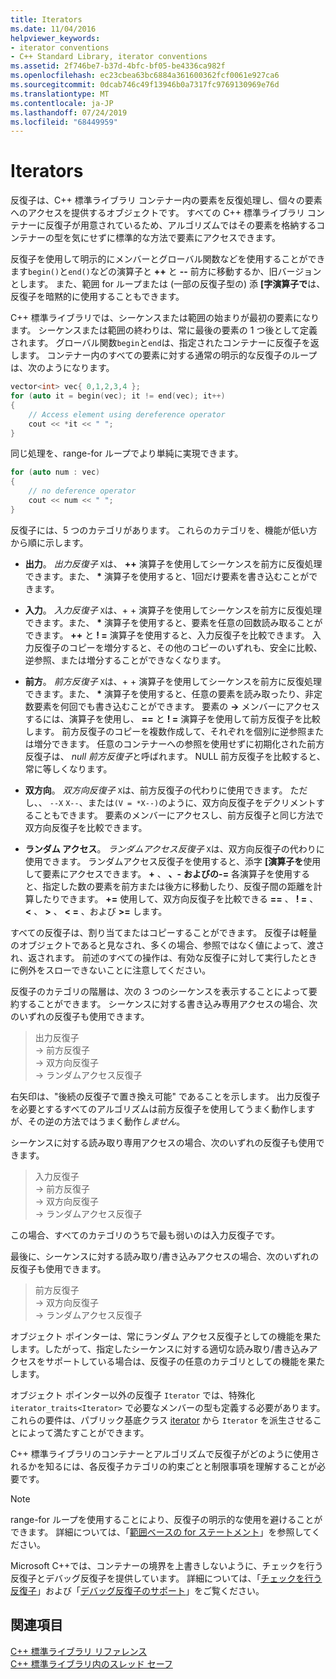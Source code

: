 ```yaml
---
title: Iterators
ms.date: 11/04/2016
helpviewer_keywords:
- iterator conventions
- C++ Standard Library, iterator conventions
ms.assetid: 2f746be7-b37d-4bfc-bf05-be4336ca982f
ms.openlocfilehash: ec23cbea63bc6884a361600362fcf0061e927ca6
ms.sourcegitcommit: 0dcab746c49f13946b0a7317fc9769130969e76d
ms.translationtype: MT
ms.contentlocale: ja-JP
ms.lasthandoff: 07/24/2019
ms.locfileid: "68449959"
---
```

# <a name="iterators"></a>Iterators

反復子は、C++ 標準ライブラリ コンテナー内の要素を反復処理し、個々の要素へのアクセスを提供するオブジェクトです。 すべての C++ 標準ライブラリ コンテナーに反復子が用意されているため、アルゴリズムではその要素を格納するコンテナーの型を気にせずに標準的な方法で要素にアクセスできます。

反復子を使用して明示的にメンバーとグローバル関数などを使用することができます`begin()`と`end()`などの演算子と **++** と **--** 前方に移動するか、旧バージョンとします。 また、範囲 for ループまたは (一部の反復子型の) 添 **\[字演算子で**は、反復子を暗黙的に使用することもできます。

C++ 標準ライブラリでは、シーケンスまたは範囲の始まりが最初の要素になります。 シーケンスまたは範囲の終わりは、常に最後の要素の 1 つ後として定義されます。 グローバル関数`begin`と`end`は、指定されたコンテナーに反復子を返します。 コンテナー内のすべての要素に対する通常の明示的な反復子のループは、次のようになります。

```cpp
vector<int> vec{ 0,1,2,3,4 };
for (auto it = begin(vec); it != end(vec); it++)
{
    // Access element using dereference operator
    cout << *it << " ";
}
```

同じ処理を、range-for ループでより単純に実現できます。

```cpp
for (auto num : vec)
{
    // no deference operator
    cout << num << " ";
}
```

反復子には、5 つのカテゴリがあります。 これらのカテゴリを、機能が低い方から順に示します。

- **出力**。 *出力反復子* `X`は、 **++** 演算子を使用してシーケンスを前方に反復処理できます。また、 __\*__ 演算子を使用すると、1回だけ要素を書き込むことができます。

- **入力**。 *入力反復子* `X`は、+ + 演算子を使用してシーケンスを前方に反復処理できます。また、 **&ast;** 演算子を使用すると、要素を任意の回数読み取ることができます。 **++** と **! =** 演算子を使用すると、入力反復子を比較できます。 入力反復子のコピーを増分すると、その他のコピーのいずれも、安全に比較、逆参照、または増分することができなくなります。

- **前方**。 *前方反復子* `X`は、+ + 演算子を使用してシーケンスを前方に反復処理できます。また、 **&ast;** 演算子を使用すると、任意の要素を読み取ったり、非定数要素を何回でも書き込むことができます。 要素の **->** メンバーにアクセスするには、演算子を使用し、 **==** と **! =** 演算子を使用して前方反復子を比較します。 前方反復子のコピーを複数作成して、それぞれを個別に逆参照または増分できます。 任意のコンテナーへの参照を使用せずに初期化された前方反復子は、 *null 前方反復子*と呼ばれます。 NULL 前方反復子を比較すると、常に等しくなります。

- **双方向**。 *双方向反復子* `X`は、前方反復子の代わりに使用できます。 ただし、、 `--X` `X--`、または`(V = *X--)`のように、双方向反復子をデクリメントすることもできます。 要素のメンバーにアクセスし、前方反復子と同じ方法で双方向反復子を比較できます。

- **ランダム アクセス**。 *ランダムアクセス反復子* `X`は、双方向反復子の代わりに使用できます。 ランダムアクセス反復子を使用すると、添字 **\[演算子を**使用して要素にアクセスできます。 **+** 、 **、-** **およびの-=** 各演算子を使用すると、指定した数の要素を前方または後方に移動したり、反復子間の距離を計算したりできます。 **+=** 使用して、双方向反復子を比較できる **==** 、 **! =** 、 **\<** 、 **>** 、 **\< =** 、および **>=** します。

すべての反復子は、割り当てまたはコピーすることができます。 反復子は軽量のオブジェクトであると見なされ、多くの場合、参照ではなく値によって、渡され、返されます。 前述のすべての操作は、有効な反復子に対して実行したときに例外をスローできないことに注意してください。

反復子のカテゴリの階層は、次の 3 つのシーケンスを表示することによって要約することができます。 シーケンスに対する書き込み専用アクセスの場合、次のいずれの反復子も使用できます。

> 出力反復子 \
> -> 前方反復子 \
> -> 双方向反復子 \
> -> ランダムアクセス反復子

右矢印は、"後続の反復子で置き換え可能" であることを示します。 出力反復子を必要とするすべてのアルゴリズムは前方反復子を使用してうまく動作しますが、その逆の方法ではうまく動作*しません*。

シーケンスに対する読み取り専用アクセスの場合、次のいずれの反復子も使用できます。

> 入力反復子 \
> -> 前方反復子 \
> -> 双方向反復子 \
> -> ランダムアクセス反復子

この場合、すべてのカテゴリのうちで最も弱いのは入力反復子です。

最後に、シーケンスに対する読み取り/書き込みアクセスの場合、次のいずれの反復子も使用できます。

> 前方反復子 \
> -> 双方向反復子 \
> -> ランダムアクセス反復子

オブジェクト ポインターは、常にランダム アクセス反復子としての機能を果たします。したがって、指定したシーケンスに対する適切な読み取り/書き込みアクセスをサポートしている場合は、反復子の任意のカテゴリとしての機能を果たします。

オブジェクト ポインター以外の反復子 `Iterator` では、特殊化 `iterator_traits<Iterator>` で必要なメンバーの型も定義する必要があります。 これらの要件は、パブリック基底クラス [iterator](../standard-library/iterator-struct.md) から `Iterator` を派生させることによって満たすことができます。

C++ 標準ライブラリのコンテナーとアルゴリズムで反復子がどのように使用されるかを知るには、各反復子カテゴリの約束ごとと制限事項を理解することが必要です。

> [!NOTE]
> range-for ループを使用することにより、反復子の明示的な使用を避けることができます。 詳細については、「[範囲ベースの for ステートメント](../cpp/range-based-for-statement-cpp.md)」を参照してください。

Microsoft C++では、コンテナーの境界を上書きしないように、チェックを行う反復子とデバッグ反復子を提供しています。 詳細については、「[チェックを行う反復子](../standard-library/checked-iterators.md)」および「[デバッグ反復子のサポート](../standard-library/debug-iterator-support.md)」をご覧ください。

## <a name="see-also"></a>関連項目

[C++ 標準ライブラリ リファレンス](../standard-library/cpp-standard-library-reference.md)\
[C++ 標準ライブラリ内のスレッド セーフ](../standard-library/thread-safety-in-the-cpp-standard-library.md)
